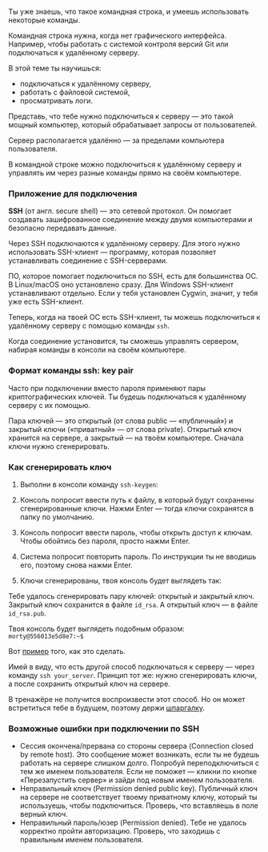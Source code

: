 Ты уже знаешь, что такое командная строка, и умеешь использовать некоторые команды.

Командная строка нужна, когда нет графического интерфейса. Например, чтобы работать с системой контроля версий Git или подключаться к удалённому серверу.

В этой теме ты научишься:

- подключаться к удалённому серверу,
- работать с файловой системой,
- просматривать логи.

Представь, что тебе нужно подключиться к серверу — это такой мощный компьютер, который обрабатывает запросы от пользователей.

Сервер располагается удалённо — за пределами компьютера пользователя.

В командной строке можно подключиться к удалённому серверу и управлять им через разные команды прямо на своём компьютере.

### Приложение для подключения

**SSH** (от англ. secure shell) — это сетевой протокол. Он помогает создавать зашифрованное соединение между двумя компьютерами и безопасно передавать данные.

Через SSH подключаются к удалённому серверу. Для этого нужно использовать SSH-клиент — программу, которая позволяет устанавливать соединение с SSH-серверами.

ПО, которое помогает подключиться по SSH, есть для большинства ОС. В Linux/macOS оно установлено сразу. Для Windows SSH-клиент устанавливают отдельно. Если у тебя установлен Cygwin, значит, у тебя уже есть SSH-клиент.

Теперь, когда на твоей ОС есть SSH-клиент, ты можешь подключиться к удалённому серверу с помощью команды `ssh`.

Когда соединение установится, ты сможешь управлять сервером, набирая команды в консоли на своём компьютере.

### Формат команды ssh: key pair

Часто при подключении вместо пароля применяют пары криптографических ключей. Ты будешь подключаться к удалённому серверу с их помощью.

Пара ключей — это открытый (от слова public — «публичный») и закрытый ключи («приватный» — от слова private). Открытый ключ хранится на сервере, а закрытый — на твоём компьютере. Сначала ключи нужно сгенерировать.

### **Как сгенерировать ключ**

1. Выполни в консоли команду `ssh-keygen`:

2. Консоль попросит ввести путь к файлу, в который будут сохранены сгенерированные ключи. Нажми Enter — тогда ключи сохранятся в папку по умолчанию.
3. Консоль попросит ввести пароль, чтобы открыть доступ к ключам. Чтобы обойтись без пароля, просто нажми Enter.

4. Система попросит повторить пароль. По инструкции ты не вводишь его, поэтому снова нажми Enter.

5. Ключи сгенерированы, твоя консоль будет выглядеть так:


Тебе удалось сгенерировать пару ключей: открытый и закрытый ключ. Закрытый ключ сохранится в файле `id_rsa`. А открытый ключ — в файле `id_rsa.pub`.

Твоя консоль будет выглядеть подобным образом: `morty@556013e5d8e7:~$`

Вот [пример](https://code.s3.yandex.net/qa-automation-engineer/java/files/paid-track/sprint2/how_to_server.m4v) того, как это сделать.

Имей в виду, что есть другой способ подключаться к серверу — через команду `ssh your_server`. Принцип тот же: нужно сгенерировать ключи, а после сохранить открытый ключ на сервере.

В тренажёре не получится воспроизвести этот способ. Но он может встретиться тебе в будущем, поэтому держи [шпаргалку](https://code.s3.yandex.net/qa-automation-engineer/java/files/paid-track/sprint2/ssh_your_server.pdf).

### Возможные ошибки при подключении по SSH

- Сессия окончена/прервана со стороны сервера (Connection closed by remote host). Это сообщение может возникать, если ты не будешь работать на сервере слишком долго. Попробуй переподключиться с тем же именем пользователя. Если не поможет — кликни по кнопке «Перезапустить сервер» и зайди под новым именем пользователя.
- Неправильный ключ (Permission denied public key). Публичный ключ на сервере не соответствует твоему приватному ключу, который ты используешь, чтобы подключиться. Проверь, что вставляешь в поле верный ключ.
- Неправильный пароль/юзер (Permission denied). Тебе не удалось корректно пройти авторизацию. Проверь, что заходишь с правильным именем пользователя.
